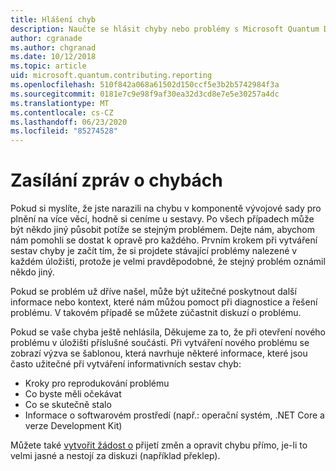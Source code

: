 ```yaml
---
title: Hlášení chyb
description: Naučte se hlásit chyby nebo problémy s Microsoft Quantum Development Kit (QDK).
author: cgranade
ms.author: chgranad
ms.date: 10/12/2018
ms.topic: article
uid: microsoft.quantum.contributing.reporting
ms.openlocfilehash: 510f842a068a61502d150ccf5e3b2b5742984f3a
ms.sourcegitcommit: 0181e7c9e98f9af30ea32d3cd8e7e5e30257a4dc
ms.translationtype: MT
ms.contentlocale: cs-CZ
ms.lasthandoff: 06/23/2020
ms.locfileid: "85274528"
---
```

# <a name="reporting-bugs"></a>Zasílání zpráv o chybách #

Pokud si myslíte, že jste narazili na chybu v komponentě vývojové sady pro plnění na více věcí, hodně si ceníme u sestavy.
Po všech případech může být někdo jiný působit potíže se stejným problémem. Dejte nám, abychom nám pomohli se dostat k opravě pro každého.
Prvním krokem při vytváření sestav chyby je začít tím, že si projdete stávající problémy nalezené v každém úložišti, protože je velmi pravděpodobné, že stejný problém oznámil někdo jiný.

Pokud se problém už dříve našel, může být užitečné poskytnout další informace nebo kontext, které nám můžou pomoct při diagnostice a řešení problému.
V takovém případě se můžete zúčastnit diskuzí o problému.

Pokud se vaše chyba ještě nehlásila, Děkujeme za to, že při otevření nového problému v úložišti příslušné součásti.
Při vytváření nového problému se zobrazí výzva se šablonou, která navrhuje některé informace, které jsou často užitečné při vytváření informativních sestav chyb:

- Kroky pro reprodukování problému
- Co byste měli očekávat
- Co se skutečně stalo
- Informace o softwarovém prostředí (např.: operační systém, .NET Core a verze Development Kit)

Můžete také [vytvořit žádost o](https://help.github.com/articles/about-pull-requests/) přijetí změn a opravit chybu přímo, je-li to velmi jasné a nestojí za diskuzi (například překlep).

